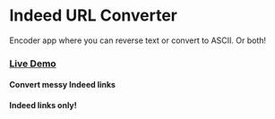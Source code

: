 # Indeed URL Converter
Encoder app where you can reverse text or convert to ASCII. Or both!

### [Live Demo](https://www.google.com/)

#### Convert messy Indeed links

#### Indeed links only!